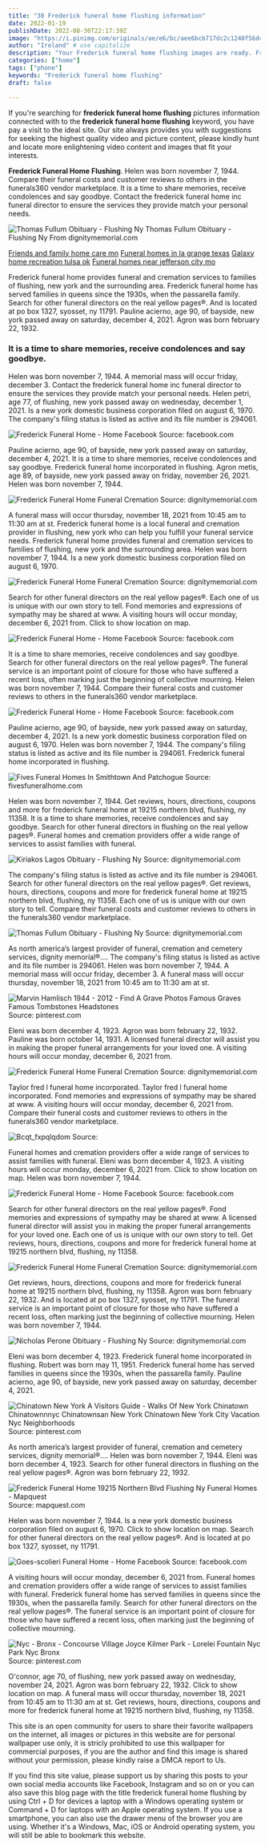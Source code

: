 ```yaml
---
title: "30 Frederick funeral home flushing information"
date: 2022-01-19
publishDate: 2022-08-30T22:17:39Z
image: "https://i.pinimg.com/originals/ae/e6/bc/aee6bcb717dc2c1240f56d4a18059e4b.jpg"
author: "Ireland" # use capitalize
description: "Your Frederick funeral home flushing images are ready. Frederick funeral home flushing are a topic that is being searched for and liked by netizens today. You can Download the Frederick funeral home flushing files here. Find and Download all free images."
categories: ["home"]
tags: ["phone"]
keywords: "Frederick funeral home flushing"
draft: false

---
```


If you're searching for **frederick funeral home flushing** pictures information connected with to the **frederick funeral home flushing** keyword, you have pay a visit to the ideal  site.  Our site always  provides you with  suggestions  for seeking  the highest  quality video and picture  content, please kindly hunt and locate more enlightening video content and images  that fit your interests.

**Frederick Funeral Home Flushing**. Helen was born november 7, 1944. Compare their funeral costs and customer reviews to others in the funerals360 vendor marketplace. It is a time to share memories, receive condolences and say goodbye. Contact the frederick funeral home inc funeral director to ensure the services they provide match your personal needs.

![Thomas Fullum Obituary - Flushing Ny](https://d2mjvz2lqjkhe7.cloudfront.net/as/assets-mem-com/cmi/8/5/9/5/9955958/7c94af13-04c5-411a-887a-fd2e86dbb579_0_orig.jpg/-/thomas-fullum-flushing-ny-obituary.jpg "Thomas Fullum Obituary - Flushing Ny")
Thomas Fullum Obituary - Flushing Ny From dignitymemorial.com

[Friends and family home care mn](/friends-and-family-home-care-mn/)
[Funeral homes in la grange texas](/funeral-homes-in-la-grange-texas/)
[Galaxy home recreation tulsa ok](/galaxy-home-recreation-tulsa-ok/)
[Funeral homes near jefferson city mo](/funeral-homes-near-jefferson-city-mo/)

Frederick funeral home provides funeral and cremation services to families of flushing, new york and the surrounding area. Frederick funeral home has served families in queens since the 1930s, when the passarella family. Search for other funeral directors on the real yellow pages®. And is located at po box 1327, syosset, ny 11791. Pauline acierno, age 90, of bayside, new york passed away on saturday, december 4, 2021. Agron was born february 22, 1932.

### It is a time to share memories, receive condolences and say goodbye.

Helen was born november 7, 1944. A memorial mass will occur friday, december 3. Contact the frederick funeral home inc funeral director to ensure the services they provide match your personal needs. Helen petri, age 77, of flushing, new york passed away on wednesday, december 1, 2021. Is a new york domestic business corporation filed on august 6, 1970. The company&#039;s filing status is listed as active and its file number is 294061.


![Frederick Funeral Home - Home Facebook](https://lookaside.fbsbx.com/lookaside/crawler/media/?media_id=1829967950384576 "Frederick Funeral Home - Home Facebook")
Source: facebook.com

Pauline acierno, age 90, of bayside, new york passed away on saturday, december 4, 2021. It is a time to share memories, receive condolences and say goodbye. Frederick funeral home incorporated in flushing. Agron metis, age 89, of bayside, new york passed away on friday, november 26, 2021. Helen was born november 7, 1944.

![Frederick Funeral Home Funeral Cremation](https://www.dignitymemorial.com/dfsmedia/042808e1630c49a48950d5077d6556eb/32582-50068 "Frederick Funeral Home Funeral Cremation")
Source: dignitymemorial.com

A funeral mass will occur thursday, november 18, 2021 from 10:45 am to 11:30 am at st. Frederick funeral home is a local funeral and cremation provider in flushing, new york who can help you fulfill your funeral service needs. Frederick funeral home provides funeral and cremation services to families of flushing, new york and the surrounding area. Helen was born november 7, 1944. Is a new york domestic business corporation filed on august 6, 1970.

![Frederick Funeral Home Funeral Cremation](https://www.dignitymemorial.com/dfsmedia/042808e1630c49a48950d5077d6556eb/32573-50068 "Frederick Funeral Home Funeral Cremation")
Source: dignitymemorial.com

Search for other funeral directors on the real yellow pages®. Each one of us is unique with our own story to tell. Fond memories and expressions of sympathy may be shared at www. A visiting hours will occur monday, december 6, 2021 from. Click to show location on map.

![Frederick Funeral Home - Home Facebook](https://lookaside.fbsbx.com/lookaside/crawler/media/?media_id=460960281067051 "Frederick Funeral Home - Home Facebook")
Source: facebook.com

It is a time to share memories, receive condolences and say goodbye. Search for other funeral directors on the real yellow pages®. The funeral service is an important point of closure for those who have suffered a recent loss, often marking just the beginning of collective mourning. Helen was born november 7, 1944. Compare their funeral costs and customer reviews to others in the funerals360 vendor marketplace.

![Frederick Funeral Home - Home Facebook](https://lookaside.fbsbx.com/lookaside/crawler/media/?media_id=920273345269191 "Frederick Funeral Home - Home Facebook")
Source: facebook.com

Pauline acierno, age 90, of bayside, new york passed away on saturday, december 4, 2021. Is a new york domestic business corporation filed on august 6, 1970. Helen was born november 7, 1944. The company&#039;s filing status is listed as active and its file number is 294061. Frederick funeral home incorporated in flushing.

![Fives Funeral Homes In Smithtown And Patchogue](https://cdn.f1connect.net/compress/photo/location/d7a038f8b46443cf9346cc2ccf06b5a2/45ffa941-b04f-4eaf-a328-1e9283f54759.png "Fives Funeral Homes In Smithtown And Patchogue")
Source: fivesfuneralhome.com

Helen was born november 7, 1944. Get reviews, hours, directions, coupons and more for frederick funeral home at 19215 northern blvd, flushing, ny 11358. It is a time to share memories, receive condolences and say goodbye. Search for other funeral directors in flushing on the real yellow pages®. Funeral homes and cremation providers offer a wide range of services to assist families with funeral.

![Kiriakos Lagos Obituary - Flushing Ny](https://d5nffgciuchtn.cloudfront.net/as/assets-mem-com/cmi/1/3/6/5/10015631/20210121_155923194_0_orig.jpg/-/kiriakos-lagos-flushing-ny-obituary.jpg?crop=%2882.16666666666666%2C16.916666666666664%2C420.5%2C439.8333333333333%29&amp;cropxunits=464&amp;cropyunits=464 "Kiriakos Lagos Obituary - Flushing Ny")
Source: dignitymemorial.com

The company&#039;s filing status is listed as active and its file number is 294061. Search for other funeral directors on the real yellow pages®. Get reviews, hours, directions, coupons and more for frederick funeral home at 19215 northern blvd, flushing, ny 11358. Each one of us is unique with our own story to tell. Compare their funeral costs and customer reviews to others in the funerals360 vendor marketplace.

![Thomas Fullum Obituary - Flushing Ny](https://d2mjvz2lqjkhe7.cloudfront.net/as/assets-mem-com/cmi/8/5/9/5/9955958/7c94af13-04c5-411a-887a-fd2e86dbb579_0_orig.jpg/-/thomas-fullum-flushing-ny-obituary.jpg "Thomas Fullum Obituary - Flushing Ny")
Source: dignitymemorial.com

As north america’s largest provider of funeral, cremation and cemetery services, dignity memorial®…. The company&#039;s filing status is listed as active and its file number is 294061. Helen was born november 7, 1944. A memorial mass will occur friday, december 3. A funeral mass will occur thursday, november 18, 2021 from 10:45 am to 11:30 am at st.

![Marvin Hamlisch 1944 - 2012 - Find A Grave Photos Famous Graves Famous Tombstones Headstones](https://i.pinimg.com/564x/61/c7/65/61c765f1962fea1270b373b805733964--cemetery-decorations-a-chorus-line.jpg "Marvin Hamlisch 1944 - 2012 - Find A Grave Photos Famous Graves Famous Tombstones Headstones")
Source: pinterest.com

Eleni was born december 4, 1923. Agron was born february 22, 1932. Pauline was born october 14, 1931. A licensed funeral director will assist you in making the proper funeral arrangements for your loved one. A visiting hours will occur monday, december 6, 2021 from.

![Frederick Funeral Home Funeral Cremation](https://www.dignitymemorial.com/dfsmedia/042808e1630c49a48950d5077d6556eb/32578-50067/5095-front-exterior-2 "Frederick Funeral Home Funeral Cremation")
Source: dignitymemorial.com

Taylor fred l funeral home incorporated. Taylor fred l funeral home incorporated. Fond memories and expressions of sympathy may be shared at www. A visiting hours will occur monday, december 6, 2021 from. Compare their funeral costs and customer reviews to others in the funerals360 vendor marketplace.

![Bcqt_fxpqlqdom](https://lookaside.fbsbx.com/lookaside/crawler/media/?media_id=1950225851823462&amp;get_thumbnail=1 "Bcqt_fxpqlqdom")
Source: 

Funeral homes and cremation providers offer a wide range of services to assist families with funeral. Eleni was born december 4, 1923. A visiting hours will occur monday, december 6, 2021 from. Click to show location on map. Helen was born november 7, 1944.

![Frederick Funeral Home - Home Facebook](https://lookaside.fbsbx.com/lookaside/crawler/media/?media_id=916585578971301 "Frederick Funeral Home - Home Facebook")
Source: facebook.com

Search for other funeral directors on the real yellow pages®. Fond memories and expressions of sympathy may be shared at www. A licensed funeral director will assist you in making the proper funeral arrangements for your loved one. Each one of us is unique with our own story to tell. Get reviews, hours, directions, coupons and more for frederick funeral home at 19215 northern blvd, flushing, ny 11358.

![Frederick Funeral Home Funeral Cremation](https://www.dignitymemorial.com/dfsmedia/042808e1630c49a48950d5077d6556eb/32575-50068 "Frederick Funeral Home Funeral Cremation")
Source: dignitymemorial.com

Get reviews, hours, directions, coupons and more for frederick funeral home at 19215 northern blvd, flushing, ny 11358. Agron was born february 22, 1932. And is located at po box 1327, syosset, ny 11791. The funeral service is an important point of closure for those who have suffered a recent loss, often marking just the beginning of collective mourning. Helen was born november 7, 1944.

![Nicholas Perone Obituary - Flushing Ny](https://d5nffgciuchtn.cloudfront.net/as/assets-mem-com/cmi/6/2/3/5/8815326/20190810_104801614_0_orig.jpg/-/nicholas-perone-flushing-ny-obituary.jpg?crop=%2837.45833333333333%2C167.95833333333331%2C198.16666666666666%2C331.0833333333333%29&amp;cropxunits=348&amp;cropyunits=464 "Nicholas Perone Obituary - Flushing Ny")
Source: dignitymemorial.com

Eleni was born december 4, 1923. Frederick funeral home incorporated in flushing. Robert was born may 11, 1951. Frederick funeral home has served families in queens since the 1930s, when the passarella family. Pauline acierno, age 90, of bayside, new york passed away on saturday, december 4, 2021.

![Chinatown New York A Visitors Guide - Walks Of New York Chinatown Chinatownnnyc Chinatownsan New York Chinatown New York City Vacation Nyc Neighborhoods](https://i.pinimg.com/originals/16/49/70/164970ecdb83587d9bf3498abe27bc44.jpg "Chinatown New York A Visitors Guide - Walks Of New York Chinatown Chinatownnnyc Chinatownsan New York Chinatown New York City Vacation Nyc Neighborhoods")
Source: pinterest.com

As north america’s largest provider of funeral, cremation and cemetery services, dignity memorial®…. Helen was born november 7, 1944. Eleni was born december 4, 1923. Search for other funeral directors in flushing on the real yellow pages®. Agron was born february 22, 1932.

![Frederick Funeral Home 19215 Northern Blvd Flushing Ny Funeral Homes - Mapquest](https://s3-media0.fl.yelpcdn.com/bphoto/Dc1ZKn_wPljaKPudnq0Rlg/l.jpg "Frederick Funeral Home 19215 Northern Blvd Flushing Ny Funeral Homes - Mapquest")
Source: mapquest.com

Helen was born november 7, 1944. Is a new york domestic business corporation filed on august 6, 1970. Click to show location on map. Search for other funeral directors on the real yellow pages®. And is located at po box 1327, syosset, ny 11791.

![Goes-scolieri Funeral Home - Home Facebook](https://lookaside.fbsbx.com/lookaside/crawler/media/?media_id=162818303745853 "Goes-scolieri Funeral Home - Home Facebook")
Source: facebook.com

A visiting hours will occur monday, december 6, 2021 from. Funeral homes and cremation providers offer a wide range of services to assist families with funeral. Frederick funeral home has served families in queens since the 1930s, when the passarella family. Search for other funeral directors on the real yellow pages®. The funeral service is an important point of closure for those who have suffered a recent loss, often marking just the beginning of collective mourning.

![Nyc - Bronx - Concourse Village Joyce Kilmer Park - Lorelei Fountain Nyc Park Nyc Bronx](https://i.pinimg.com/originals/ae/e6/bc/aee6bcb717dc2c1240f56d4a18059e4b.jpg "Nyc - Bronx - Concourse Village Joyce Kilmer Park - Lorelei Fountain Nyc Park Nyc Bronx")
Source: pinterest.com

O&#039;connor, age 70, of flushing, new york passed away on wednesday, november 24, 2021. Agron was born february 22, 1932. Click to show location on map. A funeral mass will occur thursday, november 18, 2021 from 10:45 am to 11:30 am at st. Get reviews, hours, directions, coupons and more for frederick funeral home at 19215 northern blvd, flushing, ny 11358.

This site is an open community for users to share their favorite wallpapers on the internet, all images or pictures in this website are for personal wallpaper use only, it is stricly prohibited to use this wallpaper for commercial purposes, if you are the author and find this image is shared without your permission, please kindly raise a DMCA report to Us.

If you find this site value, please support us by sharing this posts to your own social media accounts like Facebook, Instagram and so on or you can also save this blog page with the title frederick funeral home flushing by using Ctrl + D for devices a laptop with a Windows operating system or Command + D for laptops with an Apple operating system. If you use a smartphone, you can also use the drawer menu of the browser you are using. Whether it's a Windows, Mac, iOS or Android operating system, you will still be able to bookmark this website.
